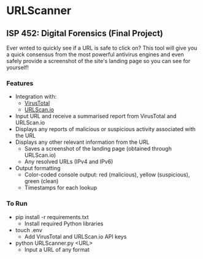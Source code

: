 # URLScanner
## ISP 452: Digital Forensics (Final Project)
Ever wnted to quickly see if a URL is safe to click on? This tool will give you a quick consensus from the most powerful antivirus engines and even safely provide a screenshot of the site's landing page so you can see for yourself!

### Features
* Integration with:
    - [VirusTotal](https://www.virustotal.com/)
    - [URLScan.io](https://urlscan.io/)
* Input URL and receive a summarised report from VirusTotal and URLScan.io
* Displays any reports of malicious or suspicious activity associated with the URL
* Displays any other relevant information from the URL 
    - Saves a screenshot of the landing page (obtained through URLScan.io)
    - Any resolved URLs (IPv4 and IPv6)
* Output formatting
    - Color-coded console output: red (malicious), yellow (suspicious), green (clean)
    - Timestamps for each lookup

### To Run
* pip install -r requirements.txt
    - Install required Python libraries
* touch .env
    - Add VirusTotal and URLScan.io API keys
* python URLScanner.py \<URL\>
    - Input a URL of any format